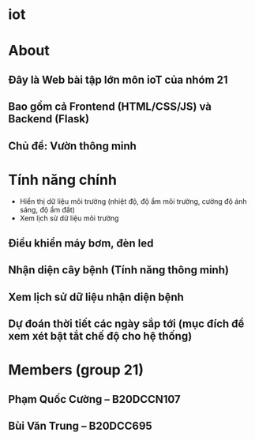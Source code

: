 # iot
# About
  ## Đây là Web bài tập lớn môn ioT của nhóm 21 <br>
  ## Bao gồm cả Frontend (HTML/CSS/JS) và Backend (Flask) <br>
  ## Chủ đề: Vườn thông minh
# Tính năng chính <br>
  - Hiển thị dữ liệu môi trường (nhiệt độ, độ ẩm môi trường, cường độ ánh sáng, độ ẩm đất) <br>
  - Xem lịch sử dữ liệu môi trường <br>
  ## Điều khiển máy bơm, đèn led <br>
  ## Nhận diện cây bệnh (Tính năng thông minh) <br>
  ## Xem lịch sử dữ liệu nhận diện bệnh <br>
  ## Dự đoán thời tiết các ngày sắp tới (mục đích để xem xét bật tắt chế độ cho hệ thống) <br>

# Members (group 21)
  ## Phạm Quốc Cường – B20DCCN107 <br>
  ##  Bùi Văn Trung – B20DCC695
